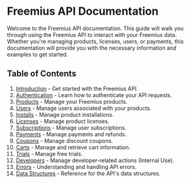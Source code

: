 # Freemius API Documentation

Welcome to the Freemius API documentation. This guide will walk you through using the Freemius API to interact with your Freemius data.  Whether you're managing products, licenses, users, or payments, this documentation will provide you with the necessary information and examples to get started.


## Table of Contents

1. [Introduction](1.Introduction.md) - Get started with the Freemius API.
2. [Authentication](2.Authentication.md) - Learn how to authenticate your API requests.
3. [Products](3.Products.md) - Manage your Freemius products.
4. [Users](4.Users.md) - Manage users associated with your products.
5. [Installs](5.Installs.md) - Manage product installations.
6. [Licenses](6.Licenses.md) - Manage product licenses.
7. [Subscriptions](7.Subscriptions.md) - Manage user subscriptions.
8. [Payments](8.Payments.md) - Manage payments and refunds.
9. [Coupons](9.Coupons.md) - Manage discount coupons.
10. [Carts](10.Carts.md) - Manage and retrieve cart information.
11. [Trials](11.Trials.md) - Manage free trials.
12. [Developers](12.Developers.md) - Manage developer-related actions (Internal Use).
13. [Errors](13.Errors.md) - Understanding and handling API errors.
14. [Data Structures](14.DataStructures.md) - Reference for the API's data structures.